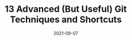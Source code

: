 ---
date: 2021-09-07
publisher: fireship_dev
tags:
  - videos
  - git
target_url: https://www.youtube.com/watch?v=ecK3EnyGD8o
title: 13 Advanced (But Useful) Git Techniques and Shortcuts
---